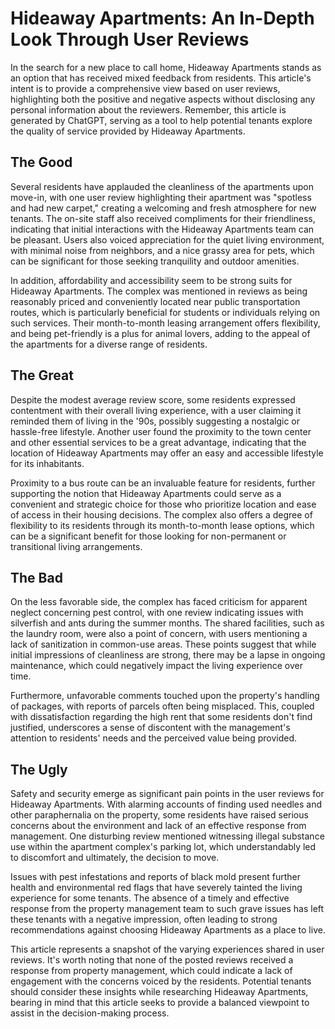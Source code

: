 # Hideaway Apartments: An In-Depth Look Through User Reviews

In the search for a new place to call home, Hideaway Apartments stands as an option that has received mixed feedback from residents. This article's intent is to provide a comprehensive view based on user reviews, highlighting both the positive and negative aspects without disclosing any personal information about the reviewers. Remember, this article is generated by ChatGPT, serving as a tool to help potential tenants explore the quality of service provided by Hideaway Apartments.

## The Good

Several residents have applauded the cleanliness of the apartments upon move-in, with one user review highlighting their apartment was "spotless and had new carpet," creating a welcoming and fresh atmosphere for new tenants. The on-site staff also received compliments for their friendliness, indicating that initial interactions with the Hideaway Apartments team can be pleasant. Users also voiced appreciation for the quiet living environment, with minimal noise from neighbors, and a nice grassy area for pets, which can be significant for those seeking tranquility and outdoor amenities.

In addition, affordability and accessibility seem to be strong suits for Hideaway Apartments. The complex was mentioned in reviews as being reasonably priced and conveniently located near public transportation routes, which is particularly beneficial for students or individuals relying on such services. Their month-to-month leasing arrangement offers flexibility, and being pet-friendly is a plus for animal lovers, adding to the appeal of the apartments for a diverse range of residents.

## The Great

Despite the modest average review score, some residents expressed contentment with their overall living experience, with a user claiming it reminded them of living in the '90s, possibly suggesting a nostalgic or hassle-free lifestyle. Another user found the proximity to the town center and other essential services to be a great advantage, indicating that the location of Hideaway Apartments may offer an easy and accessible lifestyle for its inhabitants.

Proximity to a bus route can be an invaluable feature for residents, further supporting the notion that Hideaway Apartments could serve as a convenient and strategic choice for those who prioritize location and ease of access in their housing decisions. The complex also offers a degree of flexibility to its residents through its month-to-month lease options, which can be a significant benefit for those looking for non-permanent or transitional living arrangements.

## The Bad

On the less favorable side, the complex has faced criticism for apparent neglect concerning pest control, with one review indicating issues with silverfish and ants during the summer months. The shared facilities, such as the laundry room, were also a point of concern, with users mentioning a lack of sanitization in common-use areas. These points suggest that while initial impressions of cleanliness are strong, there may be a lapse in ongoing maintenance, which could negatively impact the living experience over time.

Furthermore, unfavorable comments touched upon the property's handling of packages, with reports of parcels often being misplaced. This, coupled with dissatisfaction regarding the high rent that some residents don't find justified, underscores a sense of discontent with the management's attention to residents' needs and the perceived value being provided.

## The Ugly

Safety and security emerge as significant pain points in the user reviews for Hideaway Apartments. With alarming accounts of finding used needles and other paraphernalia on the property, some residents have raised serious concerns about the environment and lack of an effective response from management. One disturbing review mentioned witnessing illegal substance use within the apartment complex's parking lot, which understandably led to discomfort and ultimately, the decision to move.

Issues with pest infestations and reports of black mold present further health and environmental red flags that have severely tainted the living experience for some tenants. The absence of a timely and effective response from the property management team to such grave issues has left these tenants with a negative impression, often leading to strong recommendations against choosing Hideaway Apartments as a place to live.

This article represents a snapshot of the varying experiences shared in user reviews. It's worth noting that none of the posted reviews received a response from property management, which could indicate a lack of engagement with the concerns voiced by the residents. Potential tenants should consider these insights while researching Hideaway Apartments, bearing in mind that this article seeks to provide a balanced viewpoint to assist in the decision-making process.